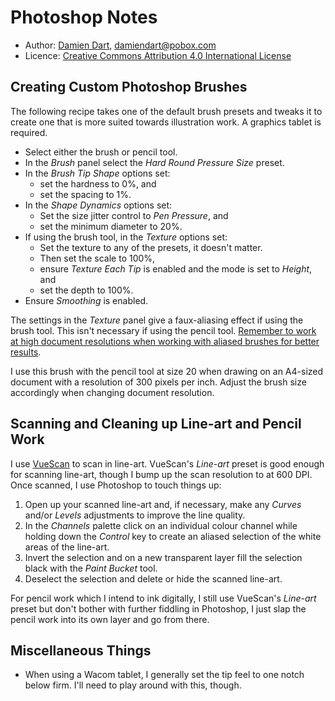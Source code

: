 Photoshop Notes
===============

  - Author: [Damien Dart][1], <damiendart@pobox.com>
  - Licence: [Creative Commons Attribution 4.0 International License][2]

[1]: <http://www.robotinaponcho.net/>
[2]: <http://creativecommons.org/licenses/by/4.0/>


Creating Custom Photoshop Brushes
---------------------------------

The following recipe takes one of the default brush presets and tweaks
it to create one that is more suited towards illustration work. A
graphics tablet is required.

  - Select either the brush or pencil tool.
  - In the _Brush_ panel select the _Hard Round Pressure Size_ preset.
  - In the _Brush Tip Shape_ options set:
    - set the hardness to 0%, and
    - set the spacing to 1%.
  - In the _Shape Dynamics_ options set:
    - Set the size jitter control to _Pen Pressure_, and
    - set the minimum diameter to 20%.
  - If using the brush tool, in the _Texture_ options set:
    - Set the texture to any of the presets, it doesn't matter.
    - Then set the scale to 100%,
    - ensure _Texture Each Tip_ is enabled and the mode is set to
      _Height_, and
    - set the depth to 100%.
  - Ensure _Smoothing_ is enabled.

The settings in the _Texture_ panel give a faux-aliasing effect if using
the brush tool. This isn't necessary if using the pencil tool. [Remember
to work at high document resolutions when working with aliased brushes
for better results][3].

[3]: <http://fox-orian.tumblr.com/post/31595044234>

I use this brush with the pencil tool at size 20 when drawing on
an A4-sized document with a resolution of 300 pixels per inch. Adjust
the brush size accordingly when changing document resolution.


Scanning and Cleaning up Line-art and Pencil Work
-------------------------------------------------

I use [VueScan][4] to scan in line-art. VueScan's _Line-art_ preset is
good enough for scanning line-art, though I bump up the scan resolution
to at 600 DPI. Once scanned, I use Photoshop to touch things up:

[4]: <http://www.hamrick.com/>

  1. Open up your scanned line-art and, if necessary, make any
     _Curves_ and/or _Levels_ adjustments to improve the line quality.
  2. In the _Channels_ palette click on an individual colour channel
     while holding down the _Control_ key to create an aliased selection
     of the white areas of the line-art.
  3. Invert the selection and on a new transparent layer fill the
     selection black with the _Paint Bucket_ tool.
  4. Deselect the selection and delete or hide the scanned line-art.

For pencil work which I intend to ink digitally, I still use VueScan's
_Line-art_ preset but don't bother with further fiddling in Photoshop, I
just slap the pencil work into its own layer and go from there.


Miscellaneous Things
--------------------

  - When using a Wacom tablet, I generally set the tip feel to one notch
    below firm. I'll need to play around with this, though.
